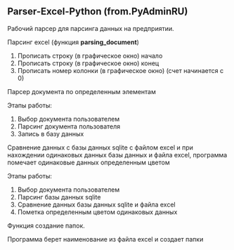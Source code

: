 ## Parser-Excel-Python (from.PyAdminRU)

Рабочий парсер для парсинга данных на предприятии.

Парсинг excel (функция **parsing_document**)

1. Прописать строку (в графическое окно) начало
2. Прописать строку (в графическое окно) конец
3. Прописать номер колонки (в графическое окно) (счет начинается с 0)

Парсер документа по определенным элементам

Этапы работы:

1. Выбор документа пользователем
2. Парсинг документа пользователя
3. Запись в базу данных

Сравнение данных с базы данных sqlite с файлом excel и при нахождении одинаковых данных базы данных и файла excel,
программа помечает одинаковые данных определенным цветом

Этапы работы:

1. Выбор документа пользователем
2. Парсинг базы данных sqlite
3. Сравнение данных базы данных sqlite и файла excel
4. Пометка определенным цветом одинаковых данных

Функция создание папок.

Программа берет наименование из файла excel и создает папки